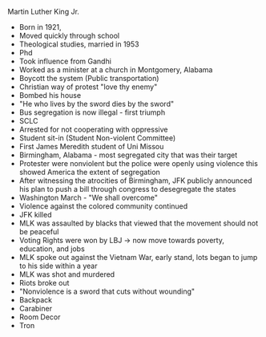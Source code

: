 Martin Luther King Jr.
- Born in 1921,
- Moved quickly through school
- Theological studies, married in 1953
- Phd
- Took influence from Gandhi
- Worked as a minister at a church in Montgomery, Alabama
- Boycott the system (Public transportation)
- Christian way of protest "love thy enemy"
- Bombed his house
- "He who lives by the sword dies by the sword"
- Bus segregation is now illegal - first triumph
- SCLC
- Arrested for not cooperating with oppressive 
- Student sit-in (Student Non-violent Committee)
- First James Meredith student of Uni Missou
- Birmingham, Alabama - most segregated city that was their target
- Protester were nonviolent but the police were openly using violence this showed America the extent of segregation
- After witnessing the atrocities of Birmingham, JFK publicly announced his plan to push a bill through congress to desegregate the states
- Washington March - "We shall overcome"
- Violence against the colored community continued
- JFK killed
- MLK was assaulted by blacks that viewed that the movement should not be peaceful
- Voting Rights were won by LBJ -> now move towards poverty, education, and jobs
- MLK spoke out against the Vietnam War, early stand, lots began to jump to his side within a year
- MLK was shot and murdered
- Riots broke out
- "Nonviolence is a sword that cuts without wounding"
- Backpack
- Carabiner
- Room Decor
- Tron